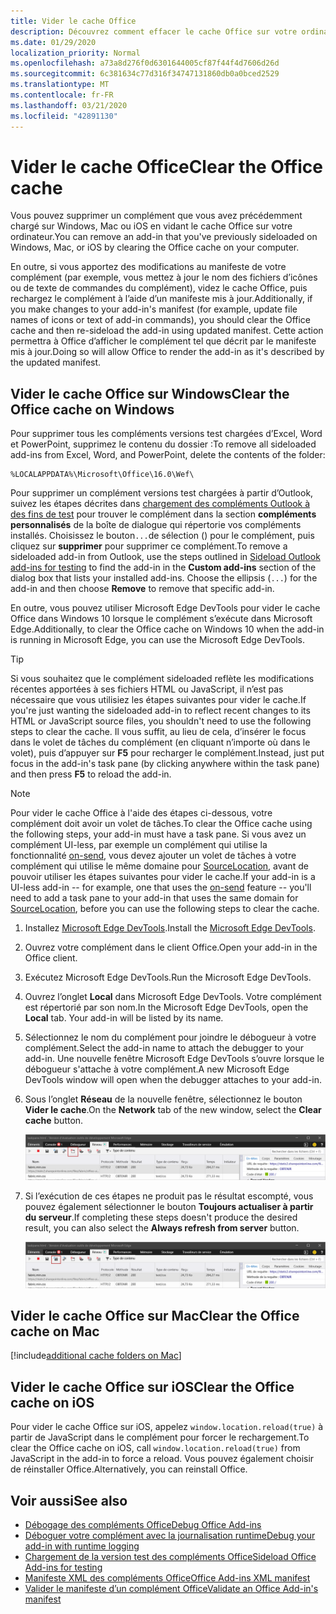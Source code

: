 ```yaml
---
title: Vider le cache Office
description: Découvrez comment effacer le cache Office sur votre ordinateur.
ms.date: 01/29/2020
localization_priority: Normal
ms.openlocfilehash: a73a8d276f0d6301644005cf87f44f4d7606d26d
ms.sourcegitcommit: 6c381634c77d316f34747131860db0a0bced2529
ms.translationtype: MT
ms.contentlocale: fr-FR
ms.lasthandoff: 03/21/2020
ms.locfileid: "42891130"
---
```

# <a name="clear-the-office-cache"></a><span data-ttu-id="8d120-103">Vider le cache Office</span><span class="sxs-lookup"><span data-stu-id="8d120-103">Clear the Office cache</span></span>

<span data-ttu-id="8d120-104">Vous pouvez supprimer un complément que vous avez précédemment chargé sur Windows, Mac ou iOS en vidant le cache Office sur votre ordinateur.</span><span class="sxs-lookup"><span data-stu-id="8d120-104">You can remove an add-in that you've previously sideloaded on Windows, Mac, or iOS by clearing the Office cache on your computer.</span></span>

<span data-ttu-id="8d120-105">En outre, si vous apportez des modifications au manifeste de votre complément (par exemple, vous mettez à jour le nom des fichiers d’icônes ou de texte de commandes du complément), videz le cache Office, puis rechargez le complément à l’aide d’un manifeste mis à jour.</span><span class="sxs-lookup"><span data-stu-id="8d120-105">Additionally, if you make changes to your add-in's manifest (for example, update file names of icons or text of add-in commands), you should clear the Office cache and then re-sideload the add-in using updated manifest.</span></span> <span data-ttu-id="8d120-106">Cette action permettra à Office d’afficher le complément tel que décrit par le manifeste mis à jour.</span><span class="sxs-lookup"><span data-stu-id="8d120-106">Doing so will allow Office to render the add-in as it's described by the updated manifest.</span></span>

## <a name="clear-the-office-cache-on-windows"></a><span data-ttu-id="8d120-107">Vider le cache Office sur Windows</span><span class="sxs-lookup"><span data-stu-id="8d120-107">Clear the Office cache on Windows</span></span>

<span data-ttu-id="8d120-108">Pour supprimer tous les compléments versions test chargées d’Excel, Word et PowerPoint, supprimez le contenu du dossier :</span><span class="sxs-lookup"><span data-stu-id="8d120-108">To remove all sideloaded add-ins from Excel, Word, and PowerPoint, delete the contents of the folder:</span></span>

```
%LOCALAPPDATA%\Microsoft\Office\16.0\Wef\
```

<span data-ttu-id="8d120-109">Pour supprimer un complément versions test chargées à partir d’Outlook, suivez les étapes décrites dans [chargement des compléments Outlook à des fins de test](../outlook/sideload-outlook-add-ins-for-testing.md) pour trouver le complément dans la section **compléments personnalisés** de la boîte de dialogue qui répertorie vos compléments installés. Choisissez le bouton`...`de sélection () pour le complément, puis cliquez sur **supprimer** pour supprimer ce complément.</span><span class="sxs-lookup"><span data-stu-id="8d120-109">To remove a sideloaded add-in from Outlook, use the steps outlined in [Sideload Outlook add-ins for testing](../outlook/sideload-outlook-add-ins-for-testing.md) to find the add-in in the **Custom add-ins** section of the dialog box that lists your installed add-ins. Choose the ellipsis (`...`) for the add-in and then choose **Remove** to remove that specific add-in.</span></span>

<span data-ttu-id="8d120-110">En outre, vous pouvez utiliser Microsoft Edge DevTools pour vider le cache Office dans Windows 10 lorsque le complément s’exécute dans Microsoft Edge.</span><span class="sxs-lookup"><span data-stu-id="8d120-110">Additionally, to clear the Office cache on Windows 10 when the add-in is running in Microsoft Edge, you can use the Microsoft Edge DevTools.</span></span>

> [!TIP]
> <span data-ttu-id="8d120-111">Si vous souhaitez que le complément sideloaded reflète les modifications récentes apportées à ses fichiers HTML ou JavaScript, il n’est pas nécessaire que vous utilisiez les étapes suivantes pour vider le cache.</span><span class="sxs-lookup"><span data-stu-id="8d120-111">If you're just wanting the sideloaded add-in to reflect recent changes to its HTML or JavaScript source files, you shouldn't need to use the following steps to clear the cache.</span></span> <span data-ttu-id="8d120-112">Il vous suffit, au lieu de cela, d’insérer le focus dans le volet de tâches du complément (en cliquant n’importe où dans le volet), puis d’appuyer sur **F5** pour recharger le complément.</span><span class="sxs-lookup"><span data-stu-id="8d120-112">Instead, just put focus in the add-in's task pane (by clicking anywhere within the task pane) and then press **F5** to reload the add-in.</span></span>

> [!NOTE]
> <span data-ttu-id="8d120-113">Pour vider le cache Office à l'aide des étapes ci-dessous, votre complément doit avoir un volet de tâches.</span><span class="sxs-lookup"><span data-stu-id="8d120-113">To clear the Office cache using the following steps, your add-in must have a task pane.</span></span> <span data-ttu-id="8d120-114">Si vous avez un complément UI-less, par exemple un complément qui utilise la fonctionnalité [on-send](../outlook/outlook-on-send-addins.md), vous devez ajouter un volet de tâches à votre complément qui utilise le même domaine pour [SourceLocation](../reference/manifest/sourcelocation.md), avant de pouvoir utiliser les étapes suivantes pour vider le cache.</span><span class="sxs-lookup"><span data-stu-id="8d120-114">If your add-in is a UI-less add-in -- for example, one that uses the [on-send](../outlook/outlook-on-send-addins.md) feature -- you'll need to add a task pane to your add-in that uses the same domain for [SourceLocation](../reference/manifest/sourcelocation.md), before you can use the following steps to clear the cache.</span></span>

1. <span data-ttu-id="8d120-115">Installez [Microsoft Edge DevTools](https://www.microsoft.com/p/microsoft-edge-devtools-preview/9mzbfrmz0mnj).</span><span class="sxs-lookup"><span data-stu-id="8d120-115">Install the [Microsoft Edge DevTools](https://www.microsoft.com/p/microsoft-edge-devtools-preview/9mzbfrmz0mnj).</span></span>

2. <span data-ttu-id="8d120-116">Ouvrez votre complément dans le client Office.</span><span class="sxs-lookup"><span data-stu-id="8d120-116">Open your add-in in the Office client.</span></span>

3. <span data-ttu-id="8d120-117">Exécutez Microsoft Edge DevTools.</span><span class="sxs-lookup"><span data-stu-id="8d120-117">Run the Microsoft Edge DevTools.</span></span>

4. <span data-ttu-id="8d120-118">Ouvrez l’onglet **Local** dans Microsoft Edge DevTools. Votre complément est répertorié par son nom.</span><span class="sxs-lookup"><span data-stu-id="8d120-118">In the Microsoft Edge DevTools, open the **Local** tab. Your add-in will be listed by its name.</span></span>

5. <span data-ttu-id="8d120-119">Sélectionnez le nom du complément pour joindre le débogueur à votre complément.</span><span class="sxs-lookup"><span data-stu-id="8d120-119">Select the add-in name to attach the debugger to your add-in.</span></span> <span data-ttu-id="8d120-120">Une nouvelle fenêtre Microsoft Edge DevTools s’ouvre lorsque le débogueur s'attache à votre complément.</span><span class="sxs-lookup"><span data-stu-id="8d120-120">A new Microsoft Edge DevTools window will open when the debugger attaches to your add-in.</span></span>

6. <span data-ttu-id="8d120-121">Sous l’onglet **Réseau** de la nouvelle fenêtre, sélectionnez le bouton **Vider le cache**.</span><span class="sxs-lookup"><span data-stu-id="8d120-121">On the **Network** tab of the new window, select the **Clear cache** button.</span></span>

    ![Capture d’écran Microsoft Edge DevTools avec le bouton Vider le cache mis en évidence](../images/edge-devtools-clear-cache.png)

7. <span data-ttu-id="8d120-123">Si l’exécution de ces étapes ne produit pas le résultat escompté, vous pouvez également sélectionner le bouton **Toujours actualiser à partir du serveur**.</span><span class="sxs-lookup"><span data-stu-id="8d120-123">If completing these steps doesn't produce the desired result, you can also select the **Always refresh from server** button.</span></span>

    ![Capture d’écran Microsoft Edge DevTools avec le bouton Toujours actualiser à partir du serveur mis en évidence](../images/edge-devtools-refresh-from-server.png)

## <a name="clear-the-office-cache-on-mac"></a><span data-ttu-id="8d120-125">Vider le cache Office sur Mac</span><span class="sxs-lookup"><span data-stu-id="8d120-125">Clear the Office cache on Mac</span></span>

[!include[additional cache folders on Mac](../includes/mac-cache-folders.md)]

## <a name="clear-the-office-cache-on-ios"></a><span data-ttu-id="8d120-126">Vider le cache Office sur iOS</span><span class="sxs-lookup"><span data-stu-id="8d120-126">Clear the Office cache on iOS</span></span>

<span data-ttu-id="8d120-127">Pour vider le cache Office sur iOS, appelez `window.location.reload(true)` à partir de JavaScript dans le complément pour forcer le rechargement.</span><span class="sxs-lookup"><span data-stu-id="8d120-127">To clear the Office cache on iOS, call `window.location.reload(true)` from JavaScript in the add-in to force a reload.</span></span> <span data-ttu-id="8d120-128">Vous pouvez également choisir de réinstaller Office.</span><span class="sxs-lookup"><span data-stu-id="8d120-128">Alternatively, you can reinstall Office.</span></span>

## <a name="see-also"></a><span data-ttu-id="8d120-129">Voir aussi</span><span class="sxs-lookup"><span data-stu-id="8d120-129">See also</span></span>

- [<span data-ttu-id="8d120-130">Débogage des compléments Office</span><span class="sxs-lookup"><span data-stu-id="8d120-130">Debug Office Add-ins</span></span>](debug-add-ins-using-f12-developer-tools-on-windows-10.md)
- [<span data-ttu-id="8d120-131">Déboguer votre complément avec la journalisation runtime</span><span class="sxs-lookup"><span data-stu-id="8d120-131">Debug your add-in with runtime logging</span></span>](runtime-logging.md)
- [<span data-ttu-id="8d120-132">Chargement de la version test des compléments Office</span><span class="sxs-lookup"><span data-stu-id="8d120-132">Sideload Office Add-ins for testing</span></span>](sideload-office-add-ins-for-testing.md)
- [<span data-ttu-id="8d120-133">Manifeste XML des compléments Office</span><span class="sxs-lookup"><span data-stu-id="8d120-133">Office Add-ins XML manifest</span></span>](../develop/add-in-manifests.md)
- [<span data-ttu-id="8d120-134">Valider le manifeste d’un complément Office</span><span class="sxs-lookup"><span data-stu-id="8d120-134">Validate an Office Add-in's manifest</span></span>](troubleshoot-manifest.md)
